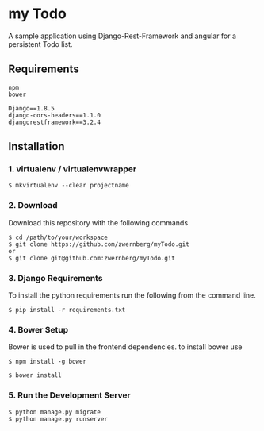 # my Todo

A sample application using Django-Rest-Framework and angular for a persistent Todo list.


## Requirements

```
npm
bower

Django==1.8.5
django-cors-headers==1.1.0
djangorestframework==3.2.4
```

## Installation

### 1. virtualenv / virtualenvwrapper

`$ mkvirtualenv --clear projectname`

### 2. Download
Download this repository with the following commands

    $ cd /path/to/your/workspace
    $ git clone https://github.com/zwernberg/myTodo.git
 	or
 	$ git clone git@github.com:zwernberg/myTodo.git

### 3. Django Requirements
To install the python requirements run the following from the command line.

`$ pip install -r requirements.txt`

### 4. Bower Setup
Bower is used to pull in the frontend dependencies. to install bower use
```
$ npm install -g bower

$ bower install
```
### 5. Run the Development Server

```
$ python manage.py migrate
$ python manage.py runserver
```
